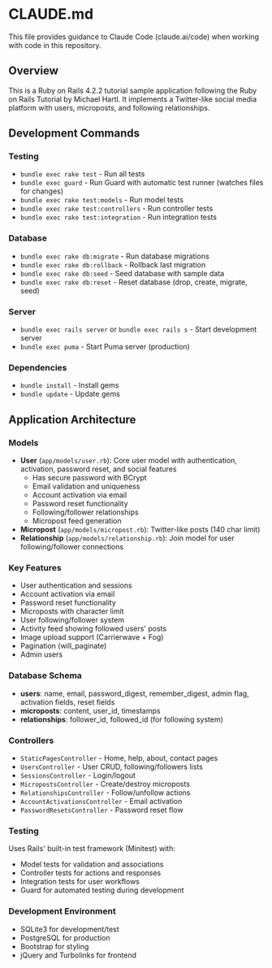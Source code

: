 # CLAUDE.md

This file provides guidance to Claude Code (claude.ai/code) when working with code in this repository.

## Overview

This is a Ruby on Rails 4.2.2 tutorial sample application following the Ruby on Rails Tutorial by Michael Hartl. It implements a Twitter-like social media platform with users, microposts, and following relationships.

## Development Commands

### Testing
- `bundle exec rake test` - Run all tests  
- `bundle exec guard` - Run Guard with automatic test runner (watches files for changes)
- `bundle exec rake test:models` - Run model tests
- `bundle exec rake test:controllers` - Run controller tests  
- `bundle exec rake test:integration` - Run integration tests

### Database
- `bundle exec rake db:migrate` - Run database migrations
- `bundle exec rake db:rollback` - Rollback last migration
- `bundle exec rake db:seed` - Seed database with sample data
- `bundle exec rake db:reset` - Reset database (drop, create, migrate, seed)

### Server
- `bundle exec rails server` or `bundle exec rails s` - Start development server
- `bundle exec puma` - Start Puma server (production)

### Dependencies
- `bundle install` - Install gems
- `bundle update` - Update gems

## Application Architecture

### Models
- **User** (`app/models/user.rb`): Core user model with authentication, activation, password reset, and social features
  - Has secure password with BCrypt
  - Email validation and uniqueness 
  - Account activation via email
  - Password reset functionality
  - Following/follower relationships
  - Micropost feed generation
- **Micropost** (`app/models/micropost.rb`): Twitter-like posts (140 char limit)
- **Relationship** (`app/models/relationship.rb`): Join model for user following/follower connections

### Key Features
- User authentication and sessions
- Account activation via email
- Password reset functionality  
- Microposts with character limit
- User following/follower system
- Activity feed showing followed users' posts
- Image upload support (Carrierwave + Fog)
- Pagination (will_paginate)
- Admin users

### Database Schema
- **users**: name, email, password_digest, remember_digest, admin flag, activation fields, reset fields
- **microposts**: content, user_id, timestamps
- **relationships**: follower_id, followed_id (for following system)

### Controllers
- `StaticPagesController` - Home, help, about, contact pages
- `UsersController` - User CRUD, following/followers lists
- `SessionsController` - Login/logout
- `MicropostsController` - Create/destroy microposts
- `RelationshipsController` - Follow/unfollow actions
- `AccountActivationsController` - Email activation
- `PasswordResetsController` - Password reset flow

### Testing
Uses Rails' built-in test framework (Minitest) with:
- Model tests for validation and associations
- Controller tests for actions and responses  
- Integration tests for user workflows
- Guard for automated testing during development

### Development Environment
- SQLite3 for development/test
- PostgreSQL for production
- Bootstrap for styling
- jQuery and Turbolinks for frontend